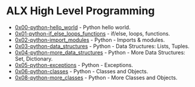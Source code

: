 # ALX High Level Programming

- [0x00-python-hello_world](https://github.com/CharlesMariga/alx-higher_level_programming/tree/main/0x00-python-hello_world) - Python hello world.
- [0x01-python-if_else_loops_functions](https://github.com/CharlesMariga/alx-higher_level_programming/tree/main/0x01-python-if_else_loops_functions) - if/else, loops, functions.
- [0x02-python-import_modules](https://github.com/CharlesMariga/alx-higher_level_programming/tree/main/0x02-python-import_modules) - Python - Imports & modules.
- [0x03-python-data_structures](https://github.com/CharlesMariga/alx-higher_level_programming/tree/main/0x03-python-data_structures) - Python - Data Structures: Lists, Tuples.
- [0x04-python-more_data_structures](https://github.com/CharlesMariga/alx-higher_level_programming/tree/main/0x04-python-more_data_structures) - Python - More Data Structures: Set, Dictionary.
- [0x05-python-exceptions](https://github.com/CharlesMariga/alx-higher_level_programming/tree/main/0x05-python-exceptions) - Python - Exceptions.
- [0x06-python-classes](https://github.com/CharlesMariga/alx-higher_level_programming/tree/main/0x06-python-classes) - Python - Classes and Objects.
- [0x08-python-more_classes](https://github.com/CharlesMariga/alx-higher_level_programming/blob/main/0x08-python-more_classes/0-rectangle.py) - Python - More Classes and Objects.
